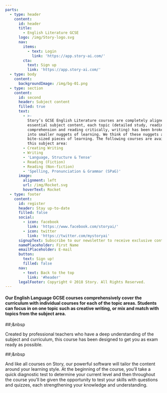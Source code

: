 ```yaml
---
parts:
  - type: header
    content:
      id: header
      title:
        - English Literature GCSE
      logo: /img/Story-logo.svg
      nav:
        items:
          - text: Login
            link: 'https://app.story-ai.com/'
        cta:
          text: Sign up
          link: 'https://app.story-ai.com/'
  - type: body
    content:
      backgroundImage: /img/bg-01.png
  - type: section
    content:
      id: second
      header: Subject content
      filled: true
      text:
        - >-
          Story’s GCSE English Literature courses are completely aligned to the
          essential subject content, each topic (detailed study, reading
          comprehension and reading critically, writing) has been broken down
          into smaller nuggets of learning. We think of these nuggets as
          bite-sized pieces of learning. The following courses are available in
          this subject area:
        - Creating Writing
        - Writing
        - 'Language, Structure & Tense'
        - Reading (Fiction)
        - Reading (Non-fiction)
        - 'Spelling, Pronunciation & Grammar (SPaG)'
      image:
        alignment: left
        url: /img/Rocket.svg
        hoverText: Rocket
  - type: footer
    content:
      id: register
      header: Stay up-to-date
      filled: false
      social:
        - icon: facebook
          link: 'https://www.facebook.com/storyai/'
        - icon: twitter
          link: 'https://twitter.com/mystoryai'
      signupText: Subscribe to our newsletter to receive exclusive content.
      namePlaceholder: First Name
      emailPlaceholder: E-mail
      button:
        text: Sign up!
        filled: false
      nav:
        - text: Back to the top
          link: '#header'
      legalFooter: Copyright © 2018 Story. All Rights Reserved.
---
```


#### Our English Language GCSE courses comprehensively cover the curriculum with individual courses for each of the topic areas. Students can focus in on one topic such as creative writing, or mix and match with topics from the subject area.

##;&nbsp

Created by professional teachers who have a deep understanding of the subject and curriculum, this course has been designed to get you as exam ready as possible.

##;&nbsp

And like all courses on Story, our powerful software will tailor the content around your learning style. At the beginning of the course, you’ll take a quick diagnostic test to determine your current level and then throughout the course you’ll be given the opportunity to test your skills with questions and quizzes, each strengthening your knowledge and understanding.